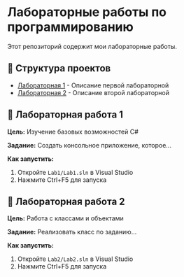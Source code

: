 # Лабораторные работы по программированию

Этот репозиторий содержит мои лабораторные работы.

## 📁 Структура проектов

- [Лабораторная 1](./Lab1/) - Описание первой лабораторной
- [Лабораторная 2](./Lab2/) - Описание второй лабораторной

## 🚀 Лабораторная работа 1

**Цель:** Изучение базовых возможностей C#

**Задание:** Создать консольное приложение, которое...

**Как запустить:**
1. Откройте `Lab1/Lab1.sln` в Visual Studio
2. Нажмите Ctrl+F5 для запуска

## 🚀 Лабораторная работа 2  

**Цель:** Работа с классами и объектами

**Задание:** Реализовать класс по заданию...

**Как запустить:**
1. Откройте `Lab2/Lab2.sln` в Visual Studio
2. Нажмите Ctrl+F5 для запуска